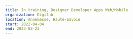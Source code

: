 ```yaml
---
title: In training, Designer Developer Apps Web/Mobile
organization: Digifab
location: Annemasse, Haute-Savoie
start: 2022-04-04
end: 2023-03-23
---
```

